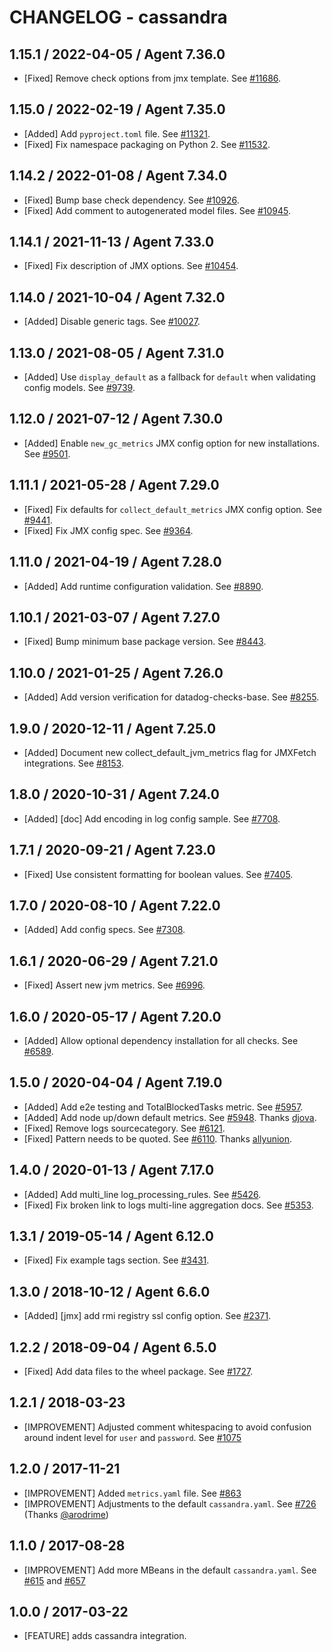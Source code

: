 # CHANGELOG - cassandra

## 1.15.1 / 2022-04-05 / Agent 7.36.0

* [Fixed] Remove check options from jmx template. See [#11686](https://github.com/DataDog/integrations-core/pull/11686).

## 1.15.0 / 2022-02-19 / Agent 7.35.0

* [Added] Add `pyproject.toml` file. See [#11321](https://github.com/DataDog/integrations-core/pull/11321).
* [Fixed] Fix namespace packaging on Python 2. See [#11532](https://github.com/DataDog/integrations-core/pull/11532).

## 1.14.2 / 2022-01-08 / Agent 7.34.0

* [Fixed] Bump base check dependency. See [#10926](https://github.com/DataDog/integrations-core/pull/10926).
* [Fixed] Add comment to autogenerated model files. See [#10945](https://github.com/DataDog/integrations-core/pull/10945).

## 1.14.1 / 2021-11-13 / Agent 7.33.0

* [Fixed] Fix description of JMX options. See [#10454](https://github.com/DataDog/integrations-core/pull/10454).

## 1.14.0 / 2021-10-04 / Agent 7.32.0

* [Added] Disable generic tags. See [#10027](https://github.com/DataDog/integrations-core/pull/10027).

## 1.13.0 / 2021-08-05 / Agent 7.31.0

* [Added] Use `display_default` as a fallback for `default` when validating config models. See [#9739](https://github.com/DataDog/integrations-core/pull/9739).

## 1.12.0 / 2021-07-12 / Agent 7.30.0

* [Added] Enable `new_gc_metrics` JMX config option for new installations. See [#9501](https://github.com/DataDog/integrations-core/pull/9501).

## 1.11.1 / 2021-05-28 / Agent 7.29.0

* [Fixed] Fix defaults for `collect_default_metrics` JMX config option. See [#9441](https://github.com/DataDog/integrations-core/pull/9441).
* [Fixed] Fix JMX config spec. See [#9364](https://github.com/DataDog/integrations-core/pull/9364).

## 1.11.0 / 2021-04-19 / Agent 7.28.0

* [Added] Add runtime configuration validation. See [#8890](https://github.com/DataDog/integrations-core/pull/8890).

## 1.10.1 / 2021-03-07 / Agent 7.27.0

* [Fixed] Bump minimum base package version. See [#8443](https://github.com/DataDog/integrations-core/pull/8443).

## 1.10.0 / 2021-01-25 / Agent 7.26.0

* [Added] Add version verification for datadog-checks-base. See [#8255](https://github.com/DataDog/integrations-core/pull/8255).

## 1.9.0 / 2020-12-11 / Agent 7.25.0

* [Added] Document new collect_default_jvm_metrics flag for JMXFetch integrations. See [#8153](https://github.com/DataDog/integrations-core/pull/8153).

## 1.8.0 / 2020-10-31 / Agent 7.24.0

* [Added] [doc] Add encoding in log config sample. See [#7708](https://github.com/DataDog/integrations-core/pull/7708).

## 1.7.1 / 2020-09-21 / Agent 7.23.0

* [Fixed] Use consistent formatting for boolean values. See [#7405](https://github.com/DataDog/integrations-core/pull/7405).

## 1.7.0 / 2020-08-10 / Agent 7.22.0

* [Added] Add config specs. See [#7308](https://github.com/DataDog/integrations-core/pull/7308).

## 1.6.1 / 2020-06-29 / Agent 7.21.0

* [Fixed] Assert new jvm metrics. See [#6996](https://github.com/DataDog/integrations-core/pull/6996).

## 1.6.0 / 2020-05-17 / Agent 7.20.0

* [Added] Allow optional dependency installation for all checks. See [#6589](https://github.com/DataDog/integrations-core/pull/6589).

## 1.5.0 / 2020-04-04 / Agent 7.19.0

* [Added] Add e2e testing and TotalBlockedTasks metric. See [#5957](https://github.com/DataDog/integrations-core/pull/5957).
* [Added] Add node up/down default metrics. See [#5948](https://github.com/DataDog/integrations-core/pull/5948). Thanks [djova](https://github.com/djova).
* [Fixed] Remove logs sourcecategory. See [#6121](https://github.com/DataDog/integrations-core/pull/6121).
* [Fixed] Pattern needs to be quoted. See [#6110](https://github.com/DataDog/integrations-core/pull/6110). Thanks [allyunion](https://github.com/allyunion).

## 1.4.0 / 2020-01-13 / Agent 7.17.0

* [Added] Add multi_line log_processing_rules. See [#5426](https://github.com/DataDog/integrations-core/pull/5426).
* [Fixed] Fix broken link to logs multi-line aggregation docs. See [#5353](https://github.com/DataDog/integrations-core/pull/5353).

## 1.3.1 / 2019-05-14 / Agent 6.12.0

* [Fixed] Fix example tags section. See [#3431](https://github.com/DataDog/integrations-core/pull/3431).

## 1.3.0 / 2018-10-12 / Agent 6.6.0

* [Added] [jmx] add rmi registry ssl config option. See [#2371](https://github.com/DataDog/integrations-core/pull/2371).

## 1.2.2 / 2018-09-04 / Agent 6.5.0

* [Fixed] Add data files to the wheel package. See [#1727](https://github.com/DataDog/integrations-core/pull/1727).

## 1.2.1 / 2018-03-23

* [IMPROVEMENT] Adjusted comment whitespacing to avoid confusion around indent level for `user` and `password`. See [#1075](https://github.com/DataDog/integrations-core/pull/1075)

## 1.2.0 / 2017-11-21

* [IMPROVEMENT] Added `metrics.yaml` file. See [#863](https://github.com/DataDog/integrations-core/issues/863)
* [IMPROVEMENT] Adjustments to the default `cassandra.yaml`. See [#726](https://github.com/DataDog/integrations-core/issues/726) (Thanks [@arodrime](https://github.com/arodrime))

## 1.1.0 / 2017-08-28

* [IMPROVEMENT] Add more MBeans in the default `cassandra.yaml`. See [#615](https://github.com/DataDog/integrations-core/issues/615) and [#657](https://github.com/DataDog/integrations-core/issues/657)

## 1.0.0 / 2017-03-22

* [FEATURE] adds cassandra integration.
